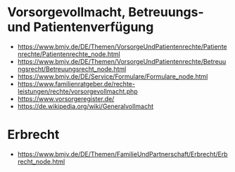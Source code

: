 Vorsorgevollmacht, Betreuungs- und Patientenverfügung
=====================================================

- <https://www.bmjv.de/DE/Themen/VorsorgeUndPatientenrechte/Patientenrechte/Patientenrechte_node.html>
- <https://www.bmjv.de/DE/Themen/VorsorgeUndPatientenrechte/Betreuungsrecht/Betreuungsrecht_node.html>
- <https://www.bmjv.de/DE/Service/Formulare/Formulare_node.html>
- <https://www.familienratgeber.de/rechte-leistungen/rechte/vorsorgevollmacht.php>
- <https://www.vorsorgeregister.de/>
- <https://de.wikipedia.org/wiki/Generalvollmacht>


Erbrecht
========

- <https://www.bmjv.de/DE/Themen/FamilieUndPartnerschaft/Erbrecht/Erbrecht_node.html>


